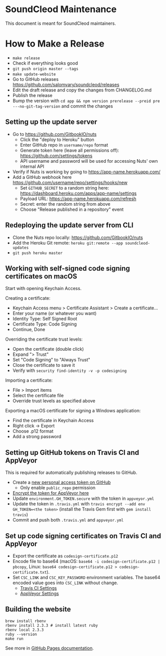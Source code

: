 # SoundCleod Maintenance

This document is meant for SoundCleod maintainers.

# How to Make a Release

- `make release`
- Check if everything looks good
- `git push origin master --tags`
- `make update-website`
- Go to GitHub releases https://github.com/salomvary/soundcleod/releases
- Edit the draft release and copy the changes from CHANGELOG.md
- Publish the release
- Bump the version with `cd app && npm version prerelease --preid pre ---no-git-tag-version` and commit the changes

## Setting up the update server

- Go to https://github.com/GitbookIO/nuts
  - Click the "deploy to Heroku" button
  - Enter GitHub repo in `username/repo` format
  - Generate token here (leave all permissions off): https://github.com/settings/tokens
  - API username and password will be used for accessing Nuts' own internal API
- Verify if Nuts is working by going to https://app-name.herokuapp.com/
- Add a GitHub webhook here https://github.com/username/repo/settings/hooks/new
  - Set `GITHUB_SECRET` to a random string here: https://dashboard.heroku.com/apps/app-name/settings
  - Payload URL: https://app-name.herokuapp.com/refresh
  - Secret: enter the random string from above
  - Choose "Release published in a repository" event

## Redeploying the update server from CLI

- Clone the Nuts repo locally: https://github.com/GitbookIO/nuts
- Add the Heroku Git remote: `heroku git:remote --app soundcleod-updates`
- `git push heroku master`

## Working with self-signed code signing certificates on macOS

Start with opening Keychain Access.

Creating a certificate:

- Keychain Access menu > Certificate Assistant > Create a certificate...
- Enter your name (or whatever you want)
- Identity Type: Self Signed Root
- Certificate Type: Code Signing
- Continue, Done

Overriding the certificate trust levels:

- Open the certificate (double click)
- Expand "> Trust"
- Set "Code Signing" to "Always Trust"
- Close the certificate to save it
- Verify with `security find-identity -v -p codesigning`

Importing a certificate:

- File > Import items
- Select the certificate file
- Override trust levels as specified above

Exporting a macOS certificate for signing a Windows application:

- Find the certificate in Keychain Access
- Right click -> Export
- Choose .p12 format
- Add a strong password

## Setting up GitHub tokens on Travis CI and AppVeyor

This is required for automatically publishing releases to GitHub.

- Create a [new personal access token on GitHub](https://github.com/settings/tokens)
    - Only enable `public_repo` permission
- [Encrypt the token for AppVeyor here](https://ci.appveyor.com/tools/encrypt)
- Update `environment.GH_TOKEN.secure` with the token in `appveyor.yml`
- Update the token in `.travis.yml` with `travis encrypt --add env GH_TOKEN=<the token>` (install the Travis Gem first with `gem install travis`)
- Commit and push both `.travis.yml` and `appveyor.yml`

## Set up code signing certificates on Travis CI and AppVeyor

- Export the certificate as `codesign-certificate.p12`
- Encode file to base64 (macOS: `base64 -i codesign-certificate.p12 | pbcopy`, Linux: `base64 codesign-certificate.p12 >
  codesign-certificate.txt`).
- Set `CSC_LINK` and `CSC_KEY_PASSWORD` environment variables. The base64 encoded value goes into `CSC_LINK` without change.
  - [Travis CI Settings](https://travis-ci.org/salomvary/soundcleod/settings)
  - [AppVeyor Settings](https://ci.appveyor.com/project/salomvary/soundcleod/settings/environment)

## Building the website

    brew install rbenv
    rbenv install 2.3.3 # install latest ruby
    rbenv local 2.3.3
    ruby --version
    make run

See more in [GitHub Pages
documentation](https://help.github.com/articles/setting-up-your-github-pages-site-locally-with-jekyll/).
